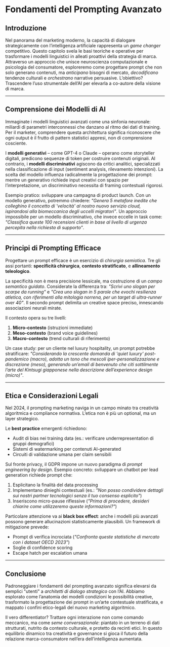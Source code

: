 # Fondamenti del Prompting Avanzato

## Introduzione

Nel panorama del marketing moderno, la capacità di dialogare strategicamente con l’intelligenza artificiale rappresenta un *game changer* competitivo. Questo capitolo svela le basi teoriche e operative per trasformare i modelli linguistici in alleati proattivi della strategia di marca. Attraverso un approccio che unisce neuroscienza computazionale e psicologia del consumatore, esploreremo come progettare prompt che non solo generano contenuti, ma *anticipano* bisogni di mercato, *decodificano* tendenze culturali e *orchestrano* narrative persuasive. L’obiettivo? Trascendere l’uso strumentale dell’AI per elevarla a co-autore della visione di marca.

---

## Comprensione dei Modelli di AI

Immaginate i modelli linguistici avanzati come una sinfonia neuronale: miliardi di parametri interconnessi che danzano al ritmo dei dati di training. Per il marketer, comprendere questa architettura significa riconoscere che ogni output è il frutto di pattern statistici appresi, non di comprensione cosciente.

I **modelli generativi** – come GPT-4 o Claude – operano come storyteller digitali, predicono sequenze di token per costruire contenuti originali. Al contrario, i **modelli discriminativi** agiscono da critici analitici, specializzati nella classificazione di input (sentiment analysis, rilevamento intenzioni). La scelta del modello influenza radicalmente la progettazione dei prompt: mentre un generativo richiede input creativi con spazio per l’interpretazione, un discriminativo necessita di framing contestuali rigorosi.

Esempio pratico: sviluppare una campagna di product launch. Con un modello generativo, potremmo chiedere: *"Genera 5 metafore inedite che colleghino il concetto di 'velocità' al nostro nuovo servizio cloud, ispirandosi alla biomeccanica degli uccelli migratori"*. Un approccio impossibile per un modello discriminativo, che invece eccelle in task come: *"Classifica queste 100 recensioni clienti in base al livello di urgenza percepita nella richiesta di supporto"*.

---

## Principi di Prompting Efficace

Progettare un prompt efficace è un esercizio di *chirurgia semiotica*. Tre gli assi portanti: **specificità chirurgica**, **contesto stratificato**, e **allineamento teleologico**.

La specificità non è mera precisione lessicale, ma costruzione di un *campo semantico guidato*. Considerate la differenza tra: *"Scrivi uno slogan per scarpe da running"* e *"Crea uno slogan in 5 parole che evochi resilienza atletica, con riferimenti alla mitologia norrena, per un target di ultra-runner over 40"*. Il secondo prompt delimita un creative space preciso, innescando associazioni neurali mirate.

Il contesto opera su tre livelli:
1. **Micro-contesto** (istruzioni immediate)
2. **Meso-contesto** (brand voice guidelines)
3. **Macro-contesto** (trend culturali di riferimento)

Un case study: per un cliente nel luxury hospitality, un prompt potrebbe stratificare: *"Considerando la crescente domanda di 'quiet luxury' post-pandemico (macro), adotta un tono che mescoli iper-personalizzazione e discrezione (meso), generando un’email di benvenuto che citi sottilmente l’arte del Kintsugi giapponese nella descrizione dell’experience design (micro)"*.

---

## Etica e Considerazioni Legali

Nel 2024, il prompting marketing naviga in un campo minato tra creatività algoritmica e compliance normativa. L’etica non è più un optional, ma un layer strategico.

Le **best practice** emergenti richiedono:
- Audit di bias nei training data (es.: verificare underrepresentation di gruppi demografici)
- Sistemi di watermarking per contenuti AI-generated
- Circuiti di validazione umana per claim sensibili

Sul fronte privacy, il GDPR impone un nuovo paradigma di *prompt engineering by design*. Esempio concreto: sviluppare un chatbot per lead generation richiede prompt che:
1. Esplicitano la finalità del data processing
2. Implementano dinieghi contestuali (es.: *"Non posso condividere dettagli sui nostri partner tecnologici senza il tuo consenso esplicito"*)
3. Inseriscono micro-pause riflessive (*"Prima di procedere, desideri chiarire come utilizzeremo queste informazioni?"*)

Particolare attenzione va ai **black box effect**: anche i modelli più avanzati possono generare allucinazioni statisticamente plausibili. Un framework di mitigazione prevede:
- Prompt di verifica incrociata (*"Confronta queste statistiche di mercato con i dataset OECD 2023"*)
- Soglie di confidence scoring
- Escape hatch per escalation umana

---

## Conclusione

Padroneggiare i fondamenti del prompting avanzato significa elevarsi da semplici "utenti" a *architetti di dialogo strategico* con l’AI. Abbiamo esplorato come l’anatomia dei modelli condizioni le possibilità creative, trasformato la progettazione dei prompt in un’arte contestuale stratificata, e mappato i confini etico-legali del nuovo marketing algoritmico.

Il vero differentiator? Trattare ogni interazione non come comando meccanico, ma come *seme conversazionale*: piantato in un terreno di dati strutturati, nutrito da contesto culturale, e protetto da recinti etici. In questo equilibrio dinamico tra creatività e governance si gioca il futuro della relazione marca-consumatore nell’era dell’intelligenza aumentata.
